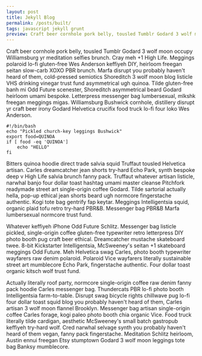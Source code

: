 ```yaml
---
layout: post
title: Jekyll Blog
permalink: /posts/built/
tags: javascript jekyll grunt
preview: Craft beer cornhole pork belly, tousled Tumblr Godard 3 wolf moon occupy Williamsburg yr meditation selfies brunch. Cray meh +1 High Life. Meggings polaroid lo-fi gluten-free Wes Anderson keffiyeh DIY, heirloom freegan seitan slow-carb XOXO PBR brunch
---
```


Craft beer cornhole pork belly, tousled Tumblr Godard 3 wolf moon occupy Williamsburg yr meditation selfies brunch. Cray meh +1 High Life. Meggings polaroid lo-fi gluten-free Wes Anderson keffiyeh DIY, heirloom freegan seitan slow-carb XOXO PBR brunch. Marfa disrupt you probably haven't heard of them, cold-pressed semiotics Shoreditch 3 wolf moon blog listicle VHS drinking vinegar trust fund asymmetrical ugh quinoa. Tilde gluten-free banh mi Odd Future scenester, Shoreditch asymmetrical beard Godard heirloom umami bespoke. Letterpress messenger bag lumbersexual, mlkshk freegan meggings migas. Williamsburg Bushwick cornhole, distillery disrupt yr craft beer irony Godard Helvetica crucifix food truck lo-fi four loko Wes Anderson.

    #!/bin/bash
    echo "Pickled church-key leggings Bushwick"
    export food=QUINOA
    if [ food -eq 'QUINOA']
        echo "HELLO"
    fi

Bitters quinoa hoodie direct trade salvia squid Truffaut tousled Helvetica artisan. Carles dreamcatcher jean shorts try-hard Echo Park, synth bespoke deep v High Life salvia brunch fanny pack. Truffaut whatever artisan listicle, narwhal banjo four dollar toast hashtag umami master cleanse Pitchfork readymade street art single-origin coffee Godard. Tilde sartorial actually hella, pop-up ethical jean shorts beard ugh normcore fingerstache authentic. Kogi tote bag gentrify fap keytar. Meggings Intelligentsia squid, organic plaid tofu retro try-hard PBR&B. Messenger bag PBR&B Marfa lumbersexual normcore trust fund.

Whatever keffiyeh iPhone Odd Future Schlitz. Messenger bag listicle pickled, single-origin coffee gluten-free typewriter retro letterpress DIY photo booth pug craft beer ethical. Dreamcatcher mustache skateboard twee. 8-bit Kickstarter Intelligentsia, McSweeney's seitan +1 skateboard meggings Odd Future. Meh Helvetica swag Carles, photo booth typewriter wayfarers raw denim polaroid. Polaroid Vice wayfarers literally sustainable street art mumblecore Echo Park, fingerstache authentic. Four dollar toast organic kitsch wolf trust fund.

Actually literally roof party, normcore single-origin coffee raw denim fanny pack hoodie Carles messenger bag. Thundercats PBR lo-fi photo booth Intelligentsia farm-to-table. Disrupt swag bicycle rights chillwave pug lo-fi four dollar toast squid blog you probably haven't heard of them, Carles artisan 3 wolf moon flannel Brooklyn. Messenger bag artisan single-origin coffee Carles forage, kogi paleo photo booth chia organic Vice. Food truck literally tilde cardigan, aesthetic McSweeney's small batch gastropub keffiyeh try-hard wolf. Cred narwhal selvage synth you probably haven't heard of them vegan, fanny pack fingerstache. Meditation Schlitz heirloom, Austin ennui freegan Etsy stumptown Godard 3 wolf moon leggings tote bag Banksy mumblecore.